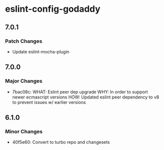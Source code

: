 # eslint-config-godaddy

## 7.0.1

### Patch Changes

- Update eslint-mocha-plugin

## 7.0.0

### Major Changes

- 7bac08c: WHAT: Eslint peer dep upgrade
  WHY: In order to support newer ecmascript versions
  HOW: Updated eslint peer dependency to v8 to prevent issues w/ earlier versions

## 6.1.0

### Minor Changes

- 40f5e60: Convert to turbo repo and changesets
